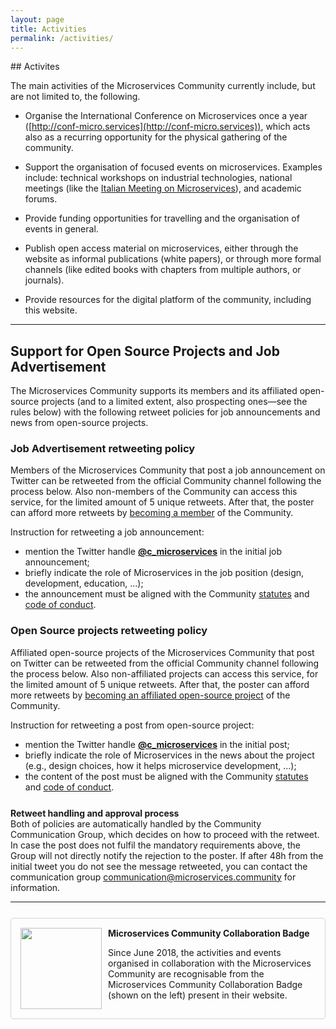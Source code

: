 ```yaml
---
layout: page
title: Activities
permalink: /activities/
---
```


<section>
<div class="container">
<div class="row">
<div class="block">
<div class="col-xs-12" markdown="1">
<div class="text-justify col-xs-12" markdown="1">
<div class="section-title" markdown="1">
## Activites
</div>

The main activities of the Microservices Community currently include, but are not limited to, the following.

- Organise the International Conference on Microservices once a year ([http://conf-micro.services](http://conf-micro.services)), which acts also as a recurring opportunity for the physical gathering of the community.

- Support the organisation of focused events on microservices. Examples include: technical workshops on industrial technologies, national meetings (like the [Italian Meeting on Microservices](http://www.italianasoftware.com/mom2016_eng.html)), and academic forums.

- Provide funding opportunities for travelling and the organisation of events in general.

- Publish open access material on microservices, either through the website as informal publications (white papers), or through more formal channels (like edited books with chapters from multiple authors, or journals).

- Provide resources for the digital platform of the community, including this website.

---

## Support for Open Source Projects and Job Advertisement

The Microservices Community supports its members and its affiliated open-source projects (and to a limited extent, also prospecting ones&mdash;see the rules below) with the following retweet policies for job announcements and news from open-source projects.

### Job Advertisement retweeting policy

Members of the Microservices Community that post a job announcement on Twitter can be retweeted from the official Community channel following the process below.
Also non-members of the Community can access this service, for the limited amount of 5 unique retweets.
After that, the poster can afford more retweets by [becoming a member](/join) of the Community.

Instruction for retweeting a job announcement:
- mention the Twitter handle [**@c_microservices**](https://twitter.com/c_microservices) in the initial job announcement; 
- briefly indicate the role of Microservices in the job position (design, development, education, ...); 
- the announcement must be aligned with the Community [statutes](/statutes) and [code of conduct](/coc).

### Open Source projects retweeting policy

Affiliated open-source projects of the Microservices Community that post on Twitter can be retweeted from the official Community channel following the process below.
Also non-affiliated projects can access this service, for the limited amount of 5 unique retweets.
After that, the poster can afford more retweets by [becoming an affiliated open-source project](/join) of the Community.

Instruction for retweeting a post from open-source project:
- mention the Twitter handle [**@c_microservices**](https://twitter.com/c_microservices) in the initial post; 
- briefly indicate the role of Microservices in the news about the project (e.g., design choices, how it helps microservice development, ...); 
- the content of the post must be aligned with the Community [statutes](/statutes) and [code of conduct](/coc).

<div class="panel panel-info small" style="margin-top:25px;">
<div class="panel-heading"><strong>Retweet handling and approval process</strong></div>
<div class="panel-body">
Both of policies are automatically handled by the Community Communication Group, which decides on how to proceed with the retweet. 
In case the post does not fulfil the mandatory requirements above, the Group will not directly notify the rejection to the poster. If after 48h from the initial tweet you do not see the message retweeted, you can contact the communication group <a href="communication@microservices.community">communication@microservices.community</a> for information.
</div>
</div>

---

<div id="badge" style="overflow: auto;padding: 15px;border: 1px solid lightgray;border-radius: 5px; margin-top: 25px;margin-bottom: 50px;"><img style="float:left;width:130px; padding-right:10px;" src="/assets/images/Badge_MC_Supported_black.png" alt="">
<div class="pt-2 mb-5">
<strong>Microservices Community Collaboration Badge</strong>
<p>
Since June 2018, the activities and events organised in collaboration with the Microservices Community are recognisable from the Microservices Community Collaboration Badge (shown on the left) present in their website.</p>
</div>
</div>
</div>
</div>

</div>
</div>
</div>
</section>
